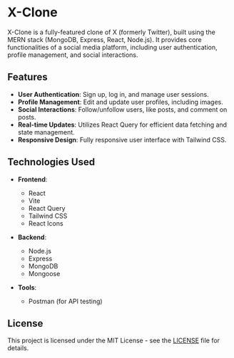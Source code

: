 # X-Clone

X-Clone is a fully-featured clone of X (formerly Twitter), built using the MERN stack (MongoDB, Express, React, Node.js). It provides core functionalities of a social media platform, including user authentication, profile management, and social interactions.

## Features

- **User Authentication**: Sign up, log in, and manage user sessions.
- **Profile Management**: Edit and update user profiles, including images.
- **Social Interactions**: Follow/unfollow users, like posts, and comment on posts.
- **Real-time Updates**: Utilizes React Query for efficient data fetching and state management.
- **Responsive Design**: Fully responsive user interface with Tailwind CSS.

## Technologies Used

- **Frontend**:
  - React
  - Vite
  - React Query
  - Tailwind CSS
  - React Icons

- **Backend**:
  - Node.js
  - Express
  - MongoDB
  - Mongoose

- **Tools**:
  - Postman (for API testing)
  

## License

This project is licensed under the MIT License - see the [LICENSE](LICENSE) file for details.
